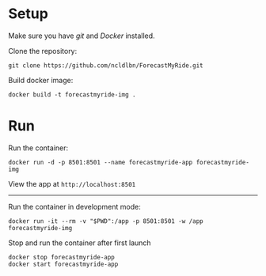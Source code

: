  
# Setup
Make sure you have *git* and *Docker* installed. 


Clone the repository:

```
git clone https://github.com/ncldlbn/ForecastMyRide.git
```

Build docker image:
```
docker build -t forecastmyride-img .
```

# Run
Run the container:
```
docker run -d -p 8501:8501 --name forecastmyride-app forecastmyride-img
```

View the app at `http://localhost:8501`

---

Run the container in development mode:
```
docker run -it --rm -v "$PWD":/app -p 8501:8501 -w /app forecastmyride-img
```

Stop and run the container after first launch
```
docker stop forecastmyride-app
docker start forecastmyride-app
```